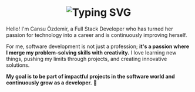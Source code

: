 <h1 align="center">
  <img src="https://readme-typing-svg.herokuapp.com?font=JetBrains+Mono&weight=700&size=25&pause=1000&color=00FF00&center=true&width=700&lines=Hello+Everyone!%20I'm%20Cansu%20Özdemir!;I'm%20a%20Full%20Stack%20Developer!;Passionate%20about+coding%20%26%20problem-solving!" alt="Typing SVG" />
</h1>

Hello! I'm Cansu Özdemir, a Full Stack Developer who has turned her passion for technology into a career and is continuously improving herself.  

For me, software development is not just a profession; **it's a passion where I merge my problem-solving skills with creativity.** I love learning new things, pushing my limits through projects, and creating innovative solutions.  

**My goal is to be part of impactful projects in the software world and continuously grow as a developer.** 🚀  











<!--
**cansu-ozdemir/cansu-ozdemir** is a ✨ _special_ ✨ repository because its `README.md` (this file) appears on your GitHub profile.

Here are some ideas to get you started:

- 🔭 I’m currently working on ...
- 🌱 I’m currently learning ...
- 👯 I’m looking to collaborate on ...
- 🤔 I’m looking for help with ...
- 💬 Ask me about ...
- 📫 How to reach me: ...
- 😄 Pronouns: ...
- ⚡ Fun fact: ...
-->
